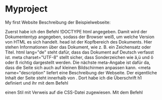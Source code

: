 # Myproject

My first Website
Beschreibung der Beispielwebseite:

Zuerst habe ich den Befehl !DOCTYPE html angegeben. Damit wird der Dokumententyp angegeben, sodass der Browser weiß, um welche Version von HTML
es sich handelt.
head ist der Kopfbereich des Dokuments. Hier stehen Informationen über das Dokument, wie z. B. ein Zeichensatz oder Titel.
html lang="de" steht dafür, dass das Dokument auf Deutsch verfasst ist.
meta charset="UTF-8" stellt sicher, dass Sonderzeichen wie ä,ü und ö oder ß richtig dargestellt werden.
Die nächste meta-Angabe ist dafür da, dass die Seite sich auch auf kleinen Bildschirmen anpassen kann.
<meta name="description" liefert eine Beschreibung der Webseite.
Der eigentliche Inhalt der Seite steht innerhalb von <body>. Dort habe ich die Überschrift h1 definiert und ihr mit dem Befehl
<link rel= "stylesheet" href="stil css"> einen Stil mit Verweis auf die CSS-Datei zugewiesen.
Mit dem Befehl <style> habe ich der Überschrift 1 direkt einen grauen Hintergrund hinzugefügt.
Die Befehle header, article, nav und main sind für die Struktur der Webseite hilfreich. Der Befehl header ist der Kopfbereich. Im Unterschied zu head
kann header Inhalte auf der Seite darstellen. 
Der Befehl <nav> ist für die Seitennavigation vorgesehen. Innerhalb des Befehls <nav> kommen die Besucher über die Links zu anderen Webseiten.
<main> stellt den Hauptteil der Webseite dar. Article Elemente sind Inhalte, die auch eigenständig existieren können. Man kann sie beispielsweise
mit einem Blogeintrag vergleichen. <footer> kennzeichnet den Fußbereich. Über den Befehl "ul" = unordered list, habe ich eine ungeordnete Liste erstellt.
Mit "li" stelle ich die Aufzählungspunkte dar. Der Befehl "a href" macht aus den Aufzählungspunkten Links. href verweist auf andere Webseiten. Mit Klick auf den
Link wird man direkt auf eine andere Webseite verwiesen. Im Projekt selbst habe ich noch zwei Bilder eingebaut. Mit dem Befehl "img src" können 
die Bilder eingefügt werden. Sie müssen sich jedoch im gleichen Ordner wie die html Datei selbst befinden. <figcaption> hat die Funktion einen Text
beim Bild einzufügen. Mittels <p> habe ich die Zeilenumbrüche gemacht. Das letzte Tool, das ich eingebaut habe, ist das Tool <script>
Mittels <script>alert("Hallo Welt") scheint ein Kästchen auf, bevor man auf die Seite kommt. Dieses zeigt den Text Hallo Welt an.
  
